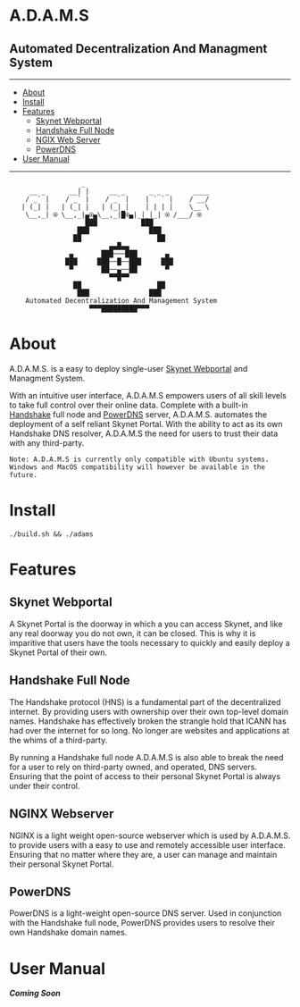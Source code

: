 # **A.D.A.M.S**
## **Automated Decentralization And Managment System**
***

- [About](#about)
- [Install](#how-to-run)
- [Features](#features)
  - [Skynet Webportal](#skynet-webportal)
  - [Handshake Full Node](#handshake-full-node)
  - [NGIX Web Server](#nginx-webserver)
  - [PowerDNS](#powerdns)
- [User Manual](#user-manual)

***
```
                  _                                    
     __ _      __| |     __ _      _ _ _      ____     
    / _` |    / _` |    / _` |    | ` ` |    / __/     
   | (_| |   | (_| |   | (_| |    | | | |    \__ \     
    \__,_| ⍟ \__,_|▄⍟▄\__,_|█⍟▄|_|_|_| ⍟ /___/ ⍟  
                   ███           ███                   
                 ███               ███                 
                ██                   ██                
                         ▄▄█▄▄                         
               ▄       ███───███       ▄               
              ███     ███──█──███     ███              
               ▀       ██──▄──██       ▀               
                         ▀▀█▀▀                         
                ██                   ██                
                 ███               ███                 
    Automated Decentralization And Management System   
                    ▀▀▀█████████▀▀▀                   
```

# **About**
A.D.A.M.S. is a easy to deploy single-user [Skynet Webportal](https://portal-docs.skynetlabs.com) and Managment System.

With an intuitive user interface, A.D.A.M.S empowers users of all skill levels to take full control over their online data. Complete with a built-in [Handshake](https://github.com/handshake-org/hsd) full node and [PowerDNS](https://github.com/PowerDNS/pdns) server, A.D.A.M.S. automates the deployment of a self reliant Skynet Portal. With the ability to act as its own Handshake DNS resolver, A.D.A.M.S the need for users to trust their data with any third-party.

`
Note: A.D.A.M.S is currently only compatible with Ubuntu systems. Windows and MacOS compatibility will however be available in the future.
`

# **Install**
```
./build.sh && ./adams
```

# **Features**

## **Skynet Webportal**
A Skynet Portal is the doorway in which a you can access Skynet, and like any real doorway you do not own, it can be closed. This is why it is imparitive that users have the tools necessary to quickly and easily deploy a Skynet Portal of their own.

## **Handshake Full Node**

The Handshake protocol (HNS) is a fundamental part of the decentralized internet. By providing users with ownership over their own top-level domain names. Handshake has effectively broken the strangle hold that ICANN has had over the internet for so long. No longer are websites and applications at the whims of a third-party.

By running a Handshake full node A.D.A.M.S is also able to break the need for a user to rely on third-party owned, and operated, DNS servers. Ensuring that the point of access to their personal Skynet Portal is always under their control.

## **NGINX Webserver**
NGINX is a light weight open-source webserver which is used by A.D.A.M.S. to provide users with a easy to use and remotely accessible user interface. Ensuring that no matter where they are, a user can manage and maintain their personal Skynet Portal.

## **PowerDNS**
PowerDNS is a light-weight open-source DNS server. Used in conjunction with the Handshake full node, PowerDNS provides users to resolve their own Handshake domain names.

# **User Manual**
***Coming Soon***